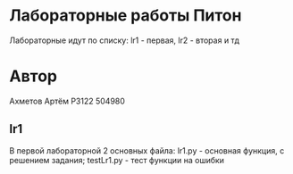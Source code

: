 # Лабораторные работы Питон
Лабораторные идут по списку:
lr1 - первая, lr2 - вторая и тд
# Автор
Ахметов Артём P3122 504980
## lr1
В первой лабораторной 2 основных файла: lr1.py - основная функция, с решением задания; testLr1.py - тест функции на ошибки

